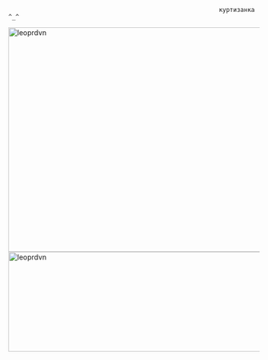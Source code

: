                                                                куртизанка ^_^ 
<img width="2700" height="450" alt="leoprdvn" src="https://i.pinimg.com/736x/af/ce/21/afce2189b345f61d0e289cf002f9981f.jpg" />
<img width="2700" height="200" alt="leoprdvn" src="https://i.pinimg.com/originals/3f/40/42/3f40423957d94237dc3fa2cd9cc681fc.gif" />
